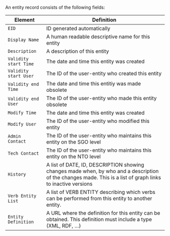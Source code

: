 An entity record consists of the following fields:

Element | Definition
-------- | ---------
`EID` | ID generated automatically
`Display Name` | A human readable descriptive name for this entity
`Description` | A description of this entity
`Validity start Time` | The date and time this entity was created
`Validity start User` | The ID of the user-entity who created this entity
`Validity end Time` | The date and time this entitiy was made obsolete
`Validity end User` | The ID of the user-entity who made this entity obsolete
`Modify Time` | The date and time this entity was created
`Modify User` | The ID of the user-entity who modified this entity
`Admin Contact` | The ID of the user-entity who maintains this entity on the SGO level
`Tech Contact` | The ID of the user-entity who maintains this entity on the NTO level
`History` | A list of DATE, ID, DESCRIPTION showing changes made when, by who and a description of the changes made. This is a list of  graph links to inactive versions 
`Verb Entity List` | A list of VERB ENTITY describing which verbs can be performed from this entity to another entity. 
`Entity Definition` | A URL where the definition for this entity can be obtained. This definition must include a type (XML, RDF, …)
